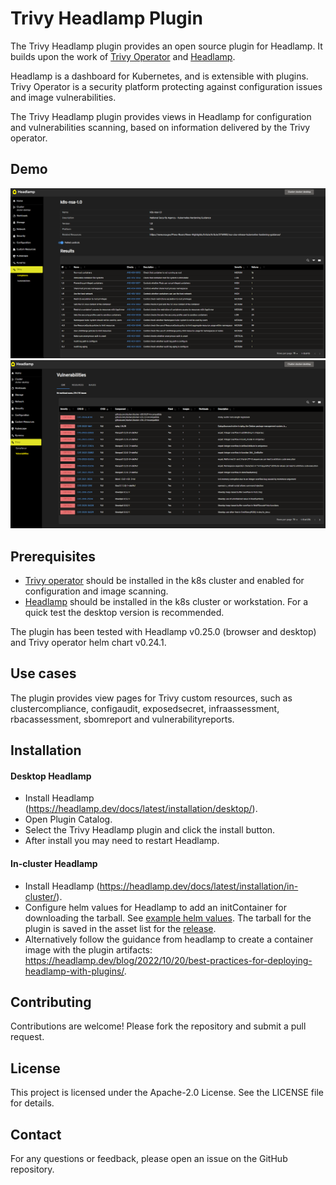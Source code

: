 # Trivy Headlamp Plugin

The Trivy Headlamp plugin provides an open source plugin for Headlamp. It builds upon the work of [Trivy Operator](https://aquasecurity.github.io/trivy-operator) and [Headlamp](https://github.com/headlamp-k8s/headlamp).

Headlamp is a dashboard for Kubernetes, and is extensible with plugins. Trivy Operator is a security platform protecting against configuration issues and image vulnerabilities.

The Trivy Headlamp plugin provides views in Headlamp for configuration and vulnerabilities scanning, based on information delivered by the Trivy operator.

## Demo

![compliance](./demo/compliance.png)
![vulnerabilities](./demo/vulnerabilities.png)

## Prerequisites

- [Trivy operator](https://aquasecurity.github.io/trivy-operator/) should be installed in the k8s cluster and enabled for configuration and image scanning.
- [Headlamp](https://github.com/headlamp-k8s/headlamp) should be installed in the k8s cluster or workstation. For a quick test the desktop version is recommended.

The plugin has been tested with Headlamp v0.25.0 (browser and desktop) and Trivy operator helm chart v0.24.1.

## Use cases

The plugin provides view pages for Trivy custom resources, such as clustercompliance, configaudit, exposedsecret, infraassessment, rbacassessment, sbomreport and vulnerabilityreports.

## Installation

#### Desktop Headlamp

- Install Headlamp (https://headlamp.dev/docs/latest/installation/desktop/).
- Open Plugin Catalog.
- Select the Trivy Headlamp plugin and click the install button.
- After install you may need to restart Headlamp.

#### In-cluster Headlamp

- Install Headlamp (https://headlamp.dev/docs/latest/installation/in-cluster/).
- Configure helm values for Headlamp to add an initContainer for downloading the tarball. See [example helm values](https://github.com/Kubebeam/kubescape-headlamp-plugin/blob/main/examples/headlamp-helm-values.yaml). The tarball for the plugin is saved in the asset list for the [release](https://github.com/kubebeam/trivy-headlamp-plugin/releases).
- Alternatively follow the guidance from headlamp to create a container image with the plugin artifacts: https://headlamp.dev/blog/2022/10/20/best-practices-for-deploying-headlamp-with-plugins/.

## Contributing

Contributions are welcome! Please fork the repository and submit a pull request.

## License

This project is licensed under the Apache-2.0 License. See the LICENSE file for details.

## Contact

For any questions or feedback, please open an issue on the GitHub repository.
